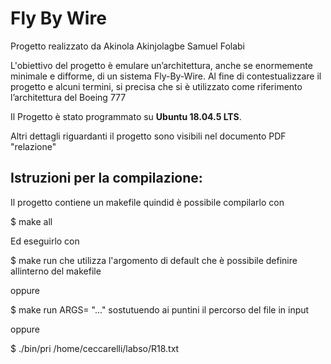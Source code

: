 # Fly By Wire
Progetto realizzato da Akinola Akinjolagbe Samuel Folabi

L'obiettivo del progetto è emulare un’architettura, anche se enormemente minimale e difforme, di un sistema Fly-By-Wire. Al fine di contestualizzare il progetto e alcuni termini, si precisa che si è utilizzato come riferimento l’architettura del Boeing 777

Il Progetto è stato programmato su  **Ubuntu 18.04.5 LTS**.

Altri dettagli riguardanti il progetto sono visibili nel documento PDF "relazione"

## Istruzioni per la compilazione:
Il progetto contiene un makefile quindid è possibile compilarlo con

$ make all

Ed eseguirlo con

$ make run
che utilizza l'argomento di default che è possibile definire allinterno del makefile

oppure

$ make run ARGS= "..."
sostutuendo ai puntini il percorso del file in input 

oppure

$ ./bin/pri /home/ceccarelli/labso/R18.txt
